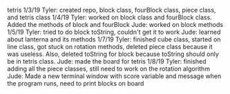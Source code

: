 tetris
1/3/19
  Tyler: created repo, block class, fourBlock class, piece class, and tetris class
1/4/19
  Tyler: worked on block class and fourBlock class. Added the methods of block and fourBlock
  Jude: worked on block methods
1/5/19
  Tyler: tried to do block toString, couldn't get it to work
  Jude: learned about lanterna and its methods
1/7/19
  Tyler: finished cube class, started on line class, got stuck on rotation methods, deleted piece class because it was useless.
         Also, deleted toString for block because toString should only be in tetris class.
  Jude: made the board for tetris
1/8/19
  Tyler: finished adding all the piece classes, still need to work on the rotation algorithm
  Jude: Made a new terminal window with score variable and message when the program runs, need to print blocks on board
